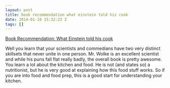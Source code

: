 ```yaml
---
layout: post
title: book recommendation what einstein told his cook
date: 2014-01-18 15:32:23 Z
tags: []
---
```

[Book Recommendation: What Einstein told his cook](http://www.amazon.com/What-Einstein-Told-His-Cook/dp/0393329429/ref=sr\_1\_1?ie=UTF8&qid=1390058822&sr=8-1&keywords=what+einstein+told+his+cook)

Well you learn that your scientists and commedians have two very distinct skillsets that never unite in one person. Mr. Wolke is an excellent scientist and while his puns fall flat really badly, the overall book is pretty awesome. You learn a lot about the kitchen and food. He is not (and states so) a nutritionist, but he is very good at explaining how this food stuff works. So if you are into food and food prep, this is a good start for understanding your kitchen.
